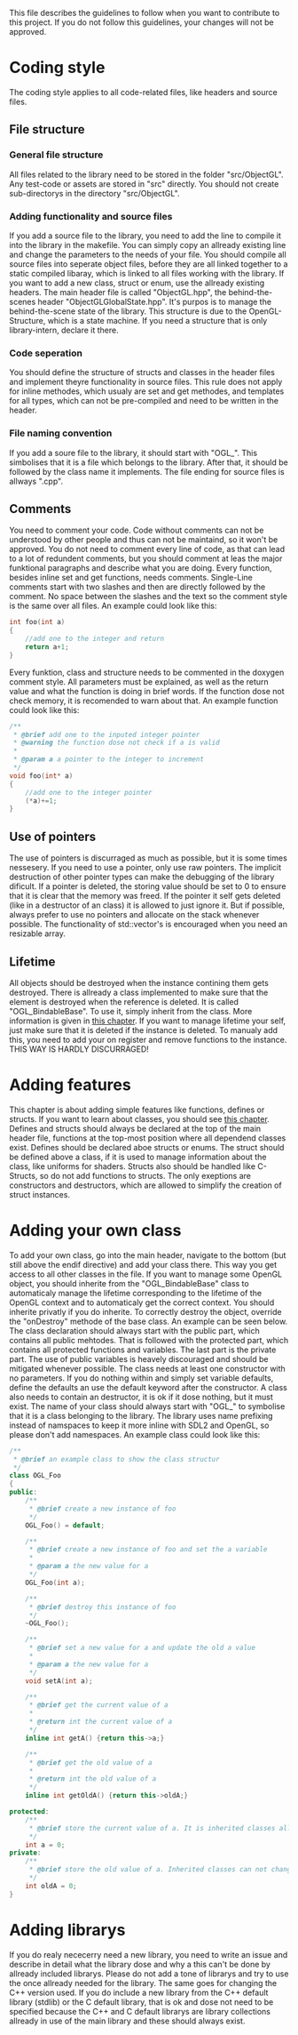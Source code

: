 This file describes the guidelines to follow when you want to contribute to this project. If you do not follow this guidelines, your changes will not be approved.
# Coding style
The coding style applies to all code-related files, like headers and source files. 
## File structure
### General file structure
All files related to the library need to be stored in the folder "src/ObjectGL". Any test-code or assets are stored in "src" directly. You should not create sub-directorys in the directory "src/ObjectGL". 
### Adding functionality and source files
If you add a source file to the library, you need to add the line to compile it into the library in the makefile. You can simply copy an allready existing line and change the parameters to the needs of your file. You should compile all source files into seperate object files, before they are all linked together to a static compiled libaray, which is linked to all files working with the library. 
If you want to add a new class, struct or enum, use the allready existing headers. The main header file is called "ObjectGL.hpp", the behind-the-scenes header "ObjectGLGlobalState.hpp". It's purpos is to manage the behind-the-scene state of the library. This structure is due to the OpenGL-Structure, which is a state machine. If you need a structure that is only library-intern, declare it there. 
### Code seperation
You should define the structure of structs and classes in the header files and implement theyre functionality in source files. This rule does not apply for inline methodes, which usualy are set and get methodes, and templates for all types, which can not be pre-compiled and need to be written in the header. 
### File naming convention
If you add a soure file to the library, it should start with "OGL_". This simbolises that it is a file which belongs to the library. After that, it should be followed by the class name it implements. The file ending for source files is allways ".cpp". 
## Comments
You need to comment your code. Code without comments can not be understood by other people and thus can not be maintaind, so it won't be approved. You do not need to comment every line of code, as that can lead to a lot of redundent comments, but you should comment at leas the major funktional paragraphs and describe what you are doing. Every function, besides inline set and get functions, needs comments. Single-Line comments start with two slashes and then are directly followed by the comment. No space between the slashes and the text so the comment style is the same over all files. An example could look like this: 
```cpp
int foo(int a)
{
    //add one to the integer and return
    return a+1;
}
```
Every funktion, class and structure needs to be commented in the doxygen comment style. All parameters must be explained, as well as the return value and what the function is doing in brief words. If the function dose not check memory, it is recomended to warn about that. An example function could look like this:
```cpp
/**
 * @brief add one to the inputed integer pointer
 * @warning the function dose not check if a is valid
 * 
 * @param a a pointer to the integer to increment
 */
void foo(int* a)
{
    //add one to the integer pointer
    (*a)+=1;
}
```
## Use of pointers
The use of pointers is discurraged as much as possible, but it is some times nessesery. If you need to use a pointer, only use raw pointers. The implicit destruction of other pointer types can make the debugging of the library dificult. If a pointer is deleted, the storing value should be set to 0 to ensure that it is clear that the memory was freed. If the pointer it self gets deleted (like in a destructor of an class) it is allowed to just ignore it. But if possible, always prefer to use no pointers and allocate on the stack whenever possible. The functionality of std::vector's is encouraged when you need an resizable array. 
## Lifetime
All objects should be destroyed when the instance contining them gets destroyed. There is allready a class implemented to make sure that the element is destroyed when the reference is deleted. It is called "OGL_BindableBase". To use it, simply inherit from the class. More information is given in [this chapter](#adding-your-own-class).
If you want to manage lifetime your self, just make sure that it is deleted if the instance is deleted. To manualy add this, you need to add your on register and remove functions to the instance. THIS WAY IS HARDLY DISCURRAGED!
# Adding features
This chapter is about adding simple features like functions, defines or structs. If you want to learn about classes, you should see [this chapter](#adding-your-own-class). 
Defines and structs should always be declared at the top of the main header file, functions at the top-most position where all dependend classes exist. Defines should be declared aboe structs or enums. The struct should be defined above a class, if it is used to manage information about the class, like uniforms for shaders. Structs also should be handled like C-Structs, so do not add functions to structs. The only exeptions are constructors and destructors, which are allowed to simplify the creation of struct instances. 
# Adding your own class
To add your own class, go into the main header, navigate to the bottom (but still above the endif directive) and add your class there. This way you get access to all other classes in the file. If you want to manage some OpenGL object, you should inherite from the "OGL_BindableBase" class to automaticaly manage the lifetime corresponding to the lifetime of the OpenGL context and to automaticaly get the correct context. You should inherite privatly if you do inherite. To correctly destroy the object, override the "onDestroy" methode of the base class. An example can be seen below. 
The class declaration should always start with the public part, which contains all public mehtodes. That is followed with the protected part, which contains all protected functions and variables. The last part is the private part. The use of public variables is heavely discouraged and should be mitigated whenever possible. 
The class needs at least one constructor with no parameters. If you do nothing within and simply set variable defaults, define the defaults an use the default keyword after the constructor. A class also needs to contain an destructor, it is ok if it dose nothing, but it must exist. 
The name of your class should always start with "OGL_" to symbolise that it is a class belonging to the library. The library uses name prefixing instead of namspaces to keep it more inline with SDL2 and OpenGL, so please don't add namespaces. 
An example class could look like this:
```cpp
/**
 * @brief an example class to show the class structur
 */
class OGL_Foo
{
public:
    /**
     * @brief create a new instance of foo
     */
    OGL_Foo() = default;

    /**
     * @brief create a new instance of foo and set the a variable
     * 
     * @param a the new value for a
     */
    OGL_Foo(int a);

    /**
     * @brief destroy this instance of foo
     */
    ~OGL_Foo();

    /**
     * @brief set a new value for a and update the old a value
     * 
     * @param a the new value for a
     */
    void setA(int a);

    /**
     * @brief get the current value of a
     * 
     * @return int the current value of a
     */
    inline int getA() {return this->a;}

    /**
     * @brief get the old value of a
     * 
     * @return int the old value of a
     */
    inline int getOldA() {return this->oldA;}

protected:
    /**
     * @brief store the current value of a. It is inherited classes allowed to change this. 
     */
    int a = 0;
private:
    /**
     * @brief store the old value of a. Inherited classes can not change this value. 
     */
    int oldA = 0;
}
```
# Adding librarys
If you do realy nececerry need a new library, you need to write an issue and describe in detail what the library dose and why a this can't be done by allready included librarys. Please do not add a tone of librarys and try to use the once allready needed for the library. The same goes for changing the C++ version used. 
If you do include a new library from the C++ default library (stdlib) or the C default library, that is ok and dose not need to be specified because the C++ and C default librarys are library collections allready in use of the main library and these should always exist. 
